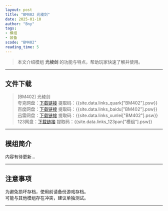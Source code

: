 ```yaml
---
layout: post
title: "BM402 光棱剑"
date: 2025-01-10
author: "Bny"
tags: 
- 模组
- 装备
scode: "BM402"
reading_time: 5
---
```


> 本文介绍模组 **光棱剑** 的功能与特点，帮助玩家快速了解并使用。

---

## 文件下载

> [BM402] 光棱剑  
夸克网盘：[下载链接]({{site.data.links_quark["BM402"].url}}) 提取码：{{site.data.links_quark["BM402"].psw}}  
百度网盘：[下载链接]({{site.data.links_baidu["BM402"].url}}) 提取码：{{site.data.links_baidu["BM402"].psw}}  
迅雷网盘：[下载链接]({{site.data.links_xunlei["BM402"].url}}) 提取码：{{site.data.links_xunlei["BM402"].psw}}  
123网盘：[下载链接]({{site.data.links_123pan["模组"].url}}) 提取码：{{site.data.links_123pan["模组"].psw}}  

---

## 模组简介

>  
内容有待更新...  

---

## 注意事项

>  
为避免损坏存档，使用前请备份游戏存档。  
可能与其他模组存在冲突，建议单独测试。  

---

